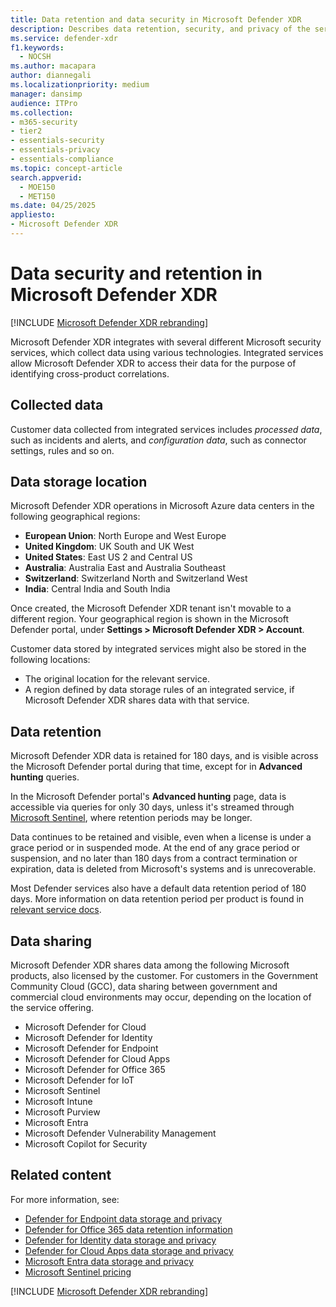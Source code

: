 ```yaml
---
title: Data retention and data security in Microsoft Defender XDR
description: Describes data retention, security, and privacy of the service.
ms.service: defender-xdr
f1.keywords: 
  - NOCSH
ms.author: macapara
author: diannegali
ms.localizationpriority: medium
manager: dansimp
audience: ITPro
ms.collection: 
- m365-security
- tier2
- essentials-security
- essentials-privacy
- essentials-compliance
ms.topic: concept-article
search.appverid: 
  - MOE150
  - MET150
ms.date: 04/25/2025
appliesto: 
- Microsoft Defender XDR 
---
```


# Data security and retention in Microsoft Defender XDR

[!INCLUDE [Microsoft Defender XDR rebranding](../includes/microsoft-defender.md)]

Microsoft Defender XDR integrates with several different Microsoft security services, which collect data using various technologies. Integrated services allow Microsoft Defender XDR to access their data for the purpose of identifying cross-product correlations.

## Collected data

Customer data collected from integrated services includes *processed data*, such as incidents and alerts, and *configuration data*, such as connector settings, rules and so on.

## Data storage location

Microsoft Defender XDR operations in Microsoft Azure data centers in the following geographical regions:

- **European Union**: North Europe and West Europe
- **United Kingdom**: UK South and UK West
- **United States**: East US 2 and Central US
- **Australia**: Australia East and Australia Southeast
- **Switzerland**: Switzerland North and Switzerland West
- **India**: Central India and South India

Once created, the Microsoft Defender XDR tenant isn't movable to a different region. Your geographical region is shown in the Microsoft Defender portal, under **Settings > Microsoft Defender XDR > Account**.

Customer data stored by integrated services might also be stored in the following locations:

- The original location for the relevant service.
- A region defined by data storage rules of an integrated service, if Microsoft Defender XDR shares data with that service.

## Data retention

Microsoft Defender XDR data is retained for 180 days, and is visible across the Microsoft Defender portal during that time, except for in **Advanced hunting** queries. 

In the Microsoft Defender portal's **Advanced hunting** page, data is accessible via queries for only 30 days, unless it's streamed through [Microsoft Sentinel](/azure/sentinel/microsoft-365-defender-sentinel-integration?toc=%2Fdefender-xdr%2Ftoc.json&bc=%2Fdefender-xdr%2Fbreadcrumb%2Ftoc.json&tabs=defender-portal), where retention periods may be longer.

Data continues to be retained and visible, even when a license is under a grace period or in suspended mode. At the end of any grace period or suspension, and no later than 180 days from a contract termination or expiration, data is deleted from Microsoft's systems and is unrecoverable.

Most Defender services also have a default data retention period of 180 days. More information on data retention period per product is found in [relevant service docs](#related-content).

## Data sharing

Microsoft Defender XDR shares data among the following Microsoft products, also licensed by the customer. For customers in the Government Community Cloud (GCC), data sharing between government and commercial cloud environments may occur, depending on the location of the service offering.

- Microsoft Defender for Cloud
- Microsoft Defender for Identity
- Microsoft Defender for Endpoint
- Microsoft Defender for Cloud Apps
- Microsoft Defender for Office 365
- Microsoft Defender for IoT
- Microsoft Sentinel
- Microsoft Intune
- Microsoft Purview
- Microsoft Entra
- Microsoft Defender Vulnerability Management
- Microsoft Copilot for Security

## Related content

For more information, see:

- [Defender for Endpoint data storage and privacy](/defender-endpoint/data-storage-privacy)
- [Defender for Office 365 data retention information](/defender-office-365/mdo-data-retention)
- [Defender for Identity data storage and privacy](/defender-for-identity/privacy-compliance)
- [Defender for Cloud Apps data storage and privacy](/defender-cloud-apps/cas-compliance-trust)
- [Microsoft Entra data storage and privacy](/entra/identity/monitoring-health/reference-reports-data-retention)
- [Microsoft Sentinel pricing](https://azure.microsoft.com/pricing/details/microsoft-sentinel/)

[!INCLUDE [Microsoft Defender XDR rebranding](../includes/defender-m3d-techcommunity.md)]
